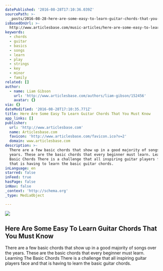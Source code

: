 ```yaml
---
datePublished: '2016-08-28T17:10:36.039Z'
sourcePath: >-
  _posts/2016-08-28-here-are-some-easy-to-learn-guitar-chords-that-you-must-know.md
isBasedOnUrl: >-
  http://www.articlesbase.com/music-articles/here-are-some-easy-to-learn-guitar-chords-that-you-must-know-1276558.html
keywords:
  - chords
  - guitar
  - basics
  - songs
  - learn
  - play
  - strings
  - key
  - minor
  - family
related: []
author:
  - name: Liam Gibson
    url: 'http://www.articlesbase.com/authors/liam-gibson/152456'
    avatar: {}
via: {}
dateModified: '2016-08-28T17:10:35.771Z'
title: Here Are Some Easy To Learn Guitar Chords That You Must Know
app_links: []
publisher:
  url: 'http://www.articlesbase.com'
  name: Articlesbase.com
  favicon: 'http://www.articlesbase.com/favicon.ico?v=2'
  domain: www.articlesbase.com
description: >-
  There are a few basic chords that show up in a good majority of songs over the
  years. These are the basic chords that every beginner must learn. Learning The
  Basic Chords There is a challenge that all inspiring guitar players face and
  that is having to learn the basic guitar chords.
inLanguage: en
starred: false
inFeed: true
hasPage: false
inNav: false
_context: 'http://schema.org'
_type: MediaObject

---
```

<article style=""><img src="https://imgflo.herokuapp.com/graph/vahj1ThiexotieMo/8a88ded21bfd2b42dac3134e4bc98cdc/noop.jpg?input=http%3A%2F%2Fimages.articlesbase.com%2Fcategories_en%2F19%2F80%2F014.jpg" /><h1>Here Are Some Easy To Learn Guitar Chords That You Must Know</h1><p>There are a few basic chords that show up in a good majority of songs over the years. These are the basic chords that every beginner must learn. Learning The Basic Chords There is a challenge that all inspiring guitar players face and that is having to learn the basic guitar chords.</p></article>